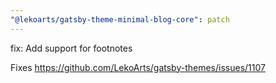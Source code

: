 ```yaml
---
"@lekoarts/gatsby-theme-minimal-blog-core": patch
---
```


fix: Add support for footnotes

Fixes https://github.com/LekoArts/gatsby-themes/issues/1107
